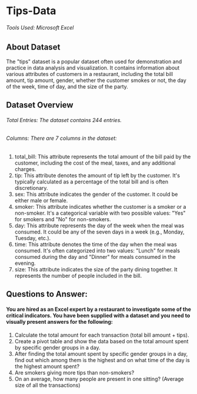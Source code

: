# Tips-Data
###### Tools Used: Microsoft Excel
## About Dataset
The "tips" dataset is a popular dataset often used for demonstration and practice in data analysis and visualization. It contains information about various attributes of customers in a restaurant, including the total bill amount, tip amount, gender, whether the customer smokes or not, the day of the week, time of day, and the size of the party.

## Dataset Overview
###### Total Entries: The dataset contains 244 entries.
###### Columns: There are 7 columns in the dataset:
1. total_bill: This attribute represents the total amount of the bill paid by the customer, including the cost of the meal, taxes, and any additional charges.
2. tip: This attribute denotes the amount of tip left by the customer. It's typically calculated as a percentage of the total bill and is often discretionary.
3. sex: This attribute indicates the gender of the customer. It could be either male or female.
4. smoker: This attribute indicates whether the customer is a smoker or a non-smoker. It's a categorical variable with two possible values: "Yes" for smokers and "No" for non-smokers.
5. day: This attribute represents the day of the week when the meal was consumed. It could be any of the seven days in a week (e.g., Monday, Tuesday, etc.).
6. time: This attribute denotes the time of the day when the meal was consumed. It's often categorized into two values: "Lunch" for meals consumed during the day and "Dinner" for meals consumed in the evening.
7. size: This attribute indicates the size of the party dining together. It represents the number of people included in the bill.




## Questions to Answer:

#### You are hired as an Excel expert by a restaurant to investigate some of the critical indicators. You have been supplied with a dataset and you need to visually present answers for the following:

1. Calculate the total amount for each transaction (total bill amount + tips). 
2. Create a pivot table and show the data based on the total amount spent by specific gender groups in a day. 
3. After finding the total amount spent by specific gender groups in a day, find out which among them is the highest and on what time of the day is the highest amount spent? 
4. Are smokers giving more tips than non-smokers?
5. On an average, how many people are present in one sitting? (Average size of all the transactions)
